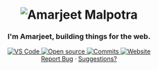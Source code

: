 <div align="center">

# ![Amarjeet Malpotra](https://user-images.githubusercontent.com/97591166/179342898-82480c9c-3856-49d4-924a-3854c15190bb.png)

### I'm Amarjeet, building things for the web.

<!-- PROJECT SHIELDS -->
<a href="https://open.vscode.dev/amalpotra/amalpotra.github.io">
<img src="https://img.shields.io/static/v1?logo=visualstudiocode&label=&message=Open%20in%20VSCode&labelColor=2c2c32&color=007acc&logoColor=007acc" alt="VS Code"></img>
</a>
<a href="https://github.com/amalpotra">
<img src="https://badges.frapsoft.com/os/v1/open-source.svg?v=103" alt="Open source"></img>
</a>
<a href="https://gitHub.com/amalpotra/amalpotra.github.io/commits/">
<img src="https://badgen.net/github/commits/amalpotra/amalpotra.github.io" alt="Commits"></img>
</a>
<a href="https://amalpotra.github.io">
<img src="https://img.shields.io/website?url=https%3A%2F%2Famalpotra.github.io" alt="Website"></img>
</a><br />
<a href="https://github.com/amalpotra/amalpotra.github.io/issues">Report Bug</a> ·
<a href="https://github.com/amalpotra/amalpotra.github.io/issues">Suggestions?</a>

</div>
